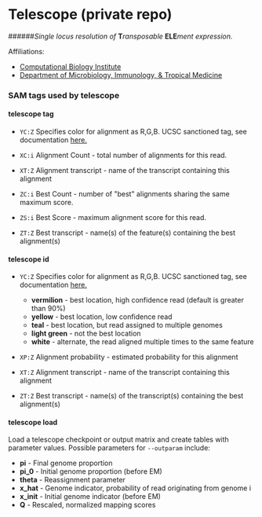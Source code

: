 Telescope (private repo)
========

######*Single locus resolution of* **T***ransposable* **ELE***ment expression.*

Affiliations:

+ [Computational Biology Institute](http://cbi.gwu.edu)
+ [Department of Microbiology, Immunology, & Tropical Medicine](https://smhs.gwu.edu/microbiology/)

### SAM tags used by telescope

#### telescope tag

+ `YC:Z` Specifies color for alignment as R,G,B.
UCSC sanctioned tag, see documentation
[here.](http://genome.ucsc.edu/goldenpath/help/hgBamTrackHelp.html)

+ `XC:i` Alignment Count - total number of alignments for this read.

+ `XT:Z` Alignment transcript - name of the transcript containing this alignment

+ `ZC:i` Best Count - number of "best" alignments sharing the same maximum score.

+ `ZS:i` Best Score - maximum alignment score for this read.

+ `ZT:Z` Best transcript - name(s) of the feature(s) containing the best alignment(s)

#### telescope id

+ `YC:Z` Specifies color for alignment as R,G,B.
UCSC sanctioned tag, see documentation
[here.](http://genome.ucsc.edu/goldenpath/help/hgBamTrackHelp.html)

  + **vermilion** - best location, high confidence read (default is greater than 90%) 
  + **yellow** - best location, low confidence read
  + **teal** - best location, but read assigned to multiple genomes
  + **light green** -  not the best location
  + **white** - alternate, the read aligned multiple times to the same feature

+ `XP:Z` Alignment probability - estimated probability for this alignment

+ `XT:Z` Alignment transcript - name of the transcript containing this alignment

+ `ZT:Z` Best transcript - name(s) of the transcript(s) containing the best alignment(s)

#### telescope load

Load a telescope checkpoint or output matrix and create tables with parameter values. Possible
parameters for `--outparam` include:

  + **pi** - Final genome proportion
  + **pi_0** - Initial genome proportion (before EM)
  + **theta** - Reassignment parameter
  + **x_hat** - Genome indicator, probability of read originating from genome i
  + **x_init** - Initial genome indicator (before EM)
  + **Q** - Rescaled, normalized mapping scores


